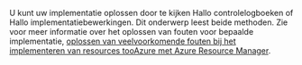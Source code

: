 U kunt uw implementatie oplossen door te kijken Hallo controlelogboeken of Hallo implementatiebewerkingen. Dit onderwerp leest beide methoden. Zie voor meer informatie over het oplossen van fouten voor bepaalde implementatie, [oplossen van veelvoorkomende fouten bij het implementeren van resources tooAzure met Azure Resource Manager](../articles/azure-resource-manager/resource-manager-common-deployment-errors.md).

